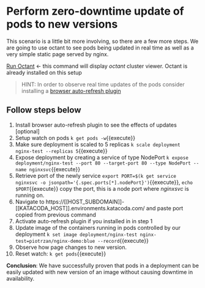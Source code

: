 # Perform zero-downtime update of pods to new versions

This scenario is a little bit more involving, so there are a few more steps. We are going to use octant to see pods being updated in real time as well as a very simple static page served by nginx.

[Run Octant]({{TRAFFIC_HOST1_7777}}) <- this command will display *octant* cluster viewer. Octant is already installed on this setup

> HINT: In order to observe real time updates of the pods consider installing a [browser auto-refresh plugin](https://www.supersimpleautorefresh.tk/)

## Follow steps below

1. Install browser auto-refresh plugin to see the effects of updates [optional]
2. Setup watch on pods `k get pods -w`{{execute}}
3. Make sure deployment is scaled to 5 replicas `k scale deployment nginx-test --replicas 5`{{execute}}
4. Expose deployment by creating a service of type NodePort `k expose deployment/nginx-test --port 80 --target-port 80 --type NodePort --name nginxsvc`{{execute}}
5. Retrieve port of the newly service `export PORT=$(k get service nginxsvc -o jsonpath='{.spec.ports[*].nodePort}')`{{execute}}, `echo $PORT`{{execute}} copy the port, this is a node port where *nginxsvc* is running on.
6. Navigate to https://[[HOST_SUBDOMAIN]]-[[KATACODA_HOST]].environments.katacoda.com/ and paste port copied from previous command
7. Activate auto-refresh plugin if you installed in in step 1
8. Update image of the containers running in pods controlled by our deployment `k set image deployment/nginx-test nginx-test=piotrzan/nginx-demo:blue --record`{{execute}}
9. Observe how page changes to new version.
10. Reset watch: `k get pods`{{execute}}

**Conclusion**: We have successfully proven that pods in a deployment can be easily updated with new version of an image without causing downtime in availability.
